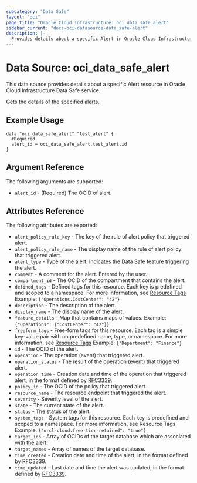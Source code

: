```yaml
---
subcategory: "Data Safe"
layout: "oci"
page_title: "Oracle Cloud Infrastructure: oci_data_safe_alert"
sidebar_current: "docs-oci-datasource-data_safe-alert"
description: |-
  Provides details about a specific Alert in Oracle Cloud Infrastructure Data Safe service
---
```


# Data Source: oci_data_safe_alert
This data source provides details about a specific Alert resource in Oracle Cloud Infrastructure Data Safe service.

Gets the details of the specified alerts.

## Example Usage

```hcl
data "oci_data_safe_alert" "test_alert" {
  #Required
  alert_id = oci_data_safe_alert.test_alert.id
}
```

## Argument Reference

The following arguments are supported:

* `alert_id` - (Required) The OCID of alert.


## Attributes Reference

The following attributes are exported:

* `alert_policy_rule_key` - The key of the rule of alert policy that triggered alert.
* `alert_policy_rule_name` - The display name of the rule of alert policy that triggered alert.
* `alert_type` - Type of the alert. Indicates the Data Safe feature triggering the alert.
* `comment` - A comment for the alert. Entered by the user.
* `compartment_id` - The OCID of the compartment that contains the alert.
* `defined_tags` - Defined tags for this resource. Each key is predefined and scoped to a namespace. For more information, see [Resource Tags](https://docs.cloud.oracle.com/iaas/Content/General/Concepts/resourcetags.htm) Example: `{"Operations.CostCenter": "42"}`
* `description` - The description of the alert.
* `display_name` - The display name of the alert.
* `feature_details` - Map that contains maps of values. Example: `{"Operations": {"CostCenter": "42"}}`
* `freeform_tags` - Free-form tags for this resource. Each tag is a simple key-value pair with no predefined name, type, or namespace. For more information, see [Resource Tags](https://docs.cloud.oracle.com/iaas/Content/General/Concepts/resourcetags.htm)  Example: `{"Department": "Finance"}`
* `id` - The OCID of the alert.
* `operation` - The operation (event) that triggered alert.
* `operation_status` - The result of the operation (event) that triggered alert.
* `operation_time` - Creation date and time of the operation that triggered alert, in the format defined by [RFC3339](https://tools.ietf.org/html/rfc3339).
* `policy_id` - The OCID of the policy that triggered alert.
* `resource_name` - The resource endpoint that triggered the alert.
* `severity` - Severity level of the alert.
* `state` - The current state of the alert.
* `status` - The status of the alert.
* `system_tags` - System tags for this resource. Each key is predefined and scoped to a namespace. For more information, see Resource Tags. Example: `{"orcl-cloud.free-tier-retained": "true"}`
* `target_ids` - Array of OCIDs of the target database which are associated with the alert.
* `target_names` - Array of names of the target database.
* `time_created` - Creation date and time of the alert, in the format defined by [RFC3339](https://tools.ietf.org/html/rfc3339).
* `time_updated` - Last date and time the alert was updated, in the format defined by [RFC3339](https://tools.ietf.org/html/rfc3339).
